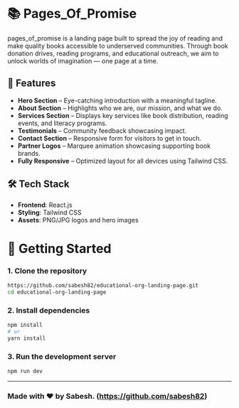 # 📚 Pages_Of_Promise

pages_of_promise is a landing page built to spread the joy of reading and make quality books accessible to underserved communities. Through book donation drives, reading programs, and educational outreach, we aim to unlock worlds of imagination — one page at a time.

## 🚀 Features

- **Hero Section** – Eye-catching introduction with a meaningful tagline.
- **About Section** – Highlights who we are, our mission, and what we do.
- **Services Section** – Displays key services like book distribution, reading events, and literacy programs.
- **Testimonials** – Community feedback showcasing impact.
- **Contact Section** – Responsive form for visitors to get in touch.
- **Partner Logos** – Marquee animation showcasing supporting book brands.
- **Fully Responsive** – Optimized layout for all devices using Tailwind CSS.

## 🛠️ Tech Stack

- **Frontend**: React.js
- **Styling**: Tailwind CSS
- **Assets**: PNG/JPG logos and hero images




# 🚀 Getting Started

### 1. Clone the repository
```bash
https://github.com/sabesh82/educational-org-landing-page.git
cd educational-org-landing-page
````
### 2. Install dependencies
```bash
npm install
# or
yarn install
```

### 3. Run the development server
```bash
npm run dev
```

---

### Made with ❤️ by Sabesh. (https://github.com/sabesh82)


